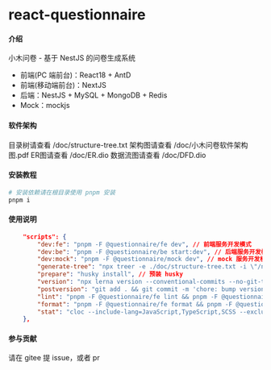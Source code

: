 # react-questionnaire

#### 介绍

小木问卷 - 基于 NestJS 的问卷生成系统

- 前端(PC 端前台)：React18 + AntD
- 前端(移动端前台)：NextJS
- 后端：NestJS + MySQL + MongoDB + Redis
- Mock：mockjs

#### 软件架构

目录树请查看 /doc/structure-tree.txt
架构图请查看 /doc/小木问卷软件架构图.pdf
ER图请查看 /doc/ER.dio
数据流图请查看 /doc/DFD.dio

#### 安装教程

```bash
# 安装依赖请在根目录使用 pnpm 安装
pnpm i
```

#### 使用说明

```json
    "scripts": {
        "dev:fe": "pnpm -F @questionnaire/fe dev", // 前端服务开发模式
        "dev:be": "pnpm -F @questionnaire/be start:dev", // 后端服务开发模式
        "dev:mock": "pnpm -F @questionnaire/mock dev", // mock 服务开发模式
        "generate-tree": "npx treer -e ./doc/structure-tree.txt -i \"/node_modules|.git|dist/\"", // 生成目录树
        "prepare": "husky install", // 预装 husky
        "version": "npx lerna version --conventional-commits --no-git-tag-version --force-publish=*", // 发布版本号
        "postversion": "git add . && git commit -m 'chore: bump versions' && git tag v`node -p \"require('./lerna.json').version\"` && git push && git push origin --tags", // 发布版本号后，自动打 tag
        "lint": "pnpm -F @questionnaire/fe lint && pnpm -F @questionnaire/be lint", // eslint 校验
        "format": "pnpm -F @questionnaire/fe format && pnpm -F @questionnaire/be format", // prettier 格式化代码
        "stat": "cloc --include-lang=JavaScript,TypeScript,SCSS --exclude-dir=node_modules,dist,build ." // 统计代码行数 自行安装 cloc npm全局包
    },
```

#### 参与贡献

请在 gitee 提 issue，或者 pr
